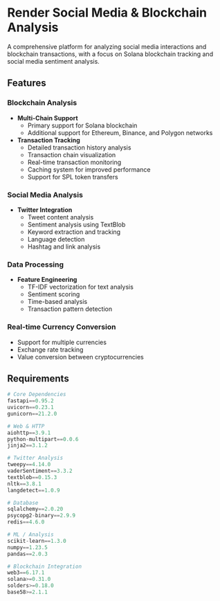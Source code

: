 # Render Social Media & Blockchain Analysis

A comprehensive platform for analyzing social media interactions and blockchain transactions, with a focus on Solana blockchain tracking and social media sentiment analysis.

## Features

### Blockchain Analysis
- **Multi-Chain Support**
  - Primary support for Solana blockchain
  - Additional support for Ethereum, Binance, and Polygon networks
- **Transaction Tracking**
  - Detailed transaction history analysis
  - Transaction chain visualization
  - Real-time transaction monitoring
  - Caching system for improved performance
  - Support for SPL token transfers

### Social Media Analysis
- **Twitter Integration**
  - Tweet content analysis
  - Sentiment analysis using TextBlob
  - Keyword extraction and tracking
  - Language detection
  - Hashtag and link analysis

### Data Processing
- **Feature Engineering**
  - TF-IDF vectorization for text analysis
  - Sentiment scoring
  - Time-based analysis
  - Transaction pattern detection

### Real-time Currency Conversion
- Support for multiple currencies
- Exchange rate tracking
- Value conversion between cryptocurrencies

## Requirements

```python
# Core Dependencies
fastapi==0.95.2
uvicorn==0.23.1
gunicorn==21.2.0

# Web & HTTP
aiohttp==3.9.1
python-multipart==0.0.6
jinja2==3.1.2

# Twitter Analysis
tweepy==4.14.0
vaderSentiment==3.3.2
textblob==0.15.3
nltk==3.8.1
langdetect==1.0.9

# Database
sqlalchemy==2.0.20
psycopg2-binary==2.9.9
redis==4.6.0

# ML / Analysis
scikit-learn==1.3.0
numpy==1.23.5
pandas==2.0.3

# Blockchain Integration
web3==6.17.1
solana>=0.31.0
solders>=0.18.0
base58>=2.1.1
